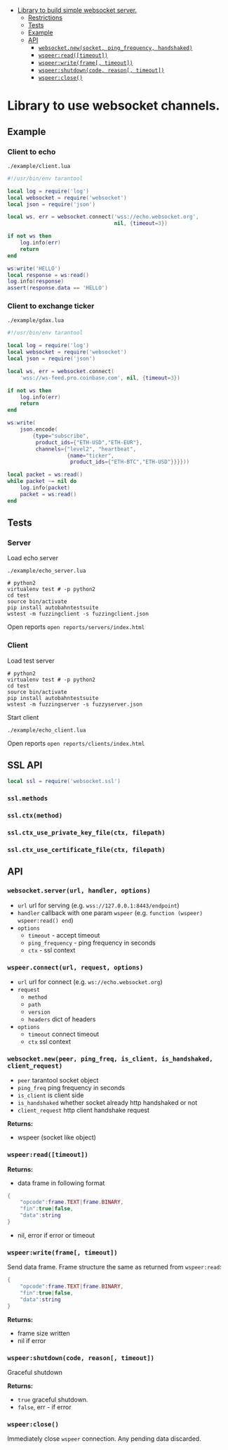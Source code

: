 - [Library to build simple websocket server.](#library-to-build-simple-websocket-server)
  * [Restrictions](#restrictions)
  * [Tests](#tests)
  * [Example](#example)
  * [API](#api)
    + [`websocket.new(socket, ping_frequency, handshaked)`](#websocketnewsocket-ping_frequency-handshaked)
    + [`wspeer:read([timeout])`](#wspeerreadtimeout)
    + [`wspeer:write(frame[, timeout])`](#wspeerwriteframe-timeout)
    + [`wspeer:shutdown(code, reason[, timeout])`](#wspeershutdowncode-reason-timeout)
    + [`wspeer:close()`](#wspeerclose)

# Library to use websocket channels.

## Example

### Client to echo

`./example/client.lua`

``` lua
#!/usr/bin/env tarantool

local log = require('log')
local websocket = require('websocket')
local json = require('json')

local ws, err = websocket.connect('wss://echo.websocket.org',
                                  nil, {timeout=3})

if not ws then
    log.info(err)
    return
end

ws:write('HELLO')
local response = ws:read()
log.info(response)
assert(response.data == 'HELLO')
```

### Client to exchange ticker

`./example/gdax.lua`

``` lua
#!/usr/bin/env tarantool

local log = require('log')
local websocket = require('websocket')
local json = require('json')

local ws, err = websocket.connect(
    'wss://ws-feed.pro.coinbase.com', nil, {timeout=3})

if not ws then
    log.info(err)
    return
end

ws:write(
    json.encode(
        {type="subscribe",
         product_ids={"ETH-USD","ETH-EUR"},
         channels={"level2", "heartbeat",
                   {name="ticker",
                    product_ids={"ETH-BTC","ETH-USD"}}}}))

local packet = ws:read()
while packet ~= nil do
    log.info(packet)
    packet = ws:read()
end
```

## Tests

### Server

Load echo server

``` shell
./example/echo_server.lua
```

``` shell
# python2
virtualenv test # -p python2
cd test
source bin/activate
pip install autobahntestsuite
wstest -m fuzzingclient -s fuzzingclient.json
```

Open reports `open reports/servers/index.html`

### Client

Load test server

``` shell
# python2
virtualenv test # -p python2
cd test
source bin/activate
pip install autobahntestsuite
wstest -m fuzzingserver -s fuzzyserver.json
```

Start client

``` shell
./example/echo_client.lua
```

Open reports `open reports/clients/index.html`

## SSL API

``` lua
local ssl = require('websocket.ssl')
```

### `ssl.methods`

### `ssl.ctx(method)`

### `ssl.ctx_use_private_key_file(ctx, filepath)`

### `ssl.ctx_use_certificate_file(ctx, filepath)`

## API

### `websocket.server(url, handler, options)`

   - `url` url for serving (e.g. `wss://127.0.0.1:8443/endpoint`)
   - `handler` callback with one param `wspeer` (e.g. `function (wspeer) wspeer:read() end`)
   - `options`
     - `timeout` - accept timeout
     - `ping_frequency` - ping frequency in seconds
     - `ctx` - ssl context

### `wspeer.connect(url, request, options)`

   - `url` url for connect (e.g. `ws://echo.websocket.org`)
   - `request`
     - `method`
     - `path`
     - `version`
     - `headers` dict of headers
   - `options`
     - `timeout` connect timeout
     - `ctx` ssl context

### `websocket.new(peer, ping_freq, is_client, is_handshaked, client_request)`

   - `peer` tarantool socket object
   - `ping_freq` ping frequency in seconds
   - `is_client` is client side
   - `is_handshaked` whether socket already http handshaked or not
   - `client_request` http client handshake request

**Returns:**

   - wspeer (socket like object)

### `wspeer:read([timeout])`

**Returns:**

  - data frame in following format
``` lua
{
    "opcode":frame.TEXT|frame.BINARY,
    "fin":true|false,
    "data":string
}
```
  - nil, error if error or timeout

### `wspeer:write(frame[, timeout])`

Send data frame. Frame structure the same as returned from `wspeer:read`:

``` lua
{
    "opcode":frame.TEXT|frame.BINARY,
    "fin":true|false,
    "data":string
}
```

**Returns:**

   - frame size written
   - nil if error

### `wspeer:shutdown(code, reason[, timeout])`

Graceful shutdown

**Returns:**

  - `true` graceful shutdown.
  - `false`, err - if error

### `wspeer:close()`

Immediately close `wspeer` connection. Any pending data discarded.
